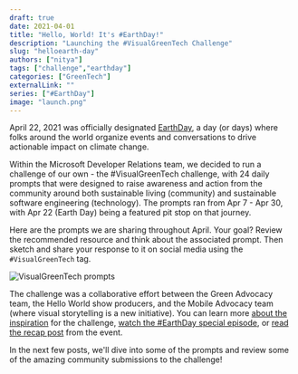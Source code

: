 ```yaml
--- 
draft: true
date: 2021-04-01
title: "Hello, World! It's #EarthDay!"
description: "Launching the #VisualGreenTech Challenge"
slug: "helloearth-day"
authors: ["nitya"]
tags: ["challenge","earthday"]
categories: ["GreenTech"]
externalLink: ""
series: ["#EarthDay"]
image: "launch.png"
---
```


April 22, 2021 was officially designated [EarthDay](https://www.earthday.org/earth-day-2021/), a day (or days) where folks around the world organize events and conversations to drive actionable impact on climate change.

Within the Microsoft Developer Relations team, we decided to run a challenge of our own - the #VisualGreenTech challenge, with 24 daily prompts that were designed to raise awareness and action from the community around both sustainable living (community) and sustainable software engineering (technology). The prompts ran from Apr 7 - Apr 30, with Apr 22 (Earth Day) being a featured pit stop on that journey.

Here are the prompts we are sharing throughout April. Your goal? Review the recommended resource and think about the associated prompt. Then sketch and share your response to it on social media using the `#VisualGreenTech` tag.

![VisualGreenTech prompts](/images/prompts.jpeg)

The challenge was a collaborative effort between the Green Advocacy team, the Hello World show producers, and the Mobile Advocacy team (where visual storytelling is a new initiative). You can learn more [about the inspiration](/about) for the challenge, [watch the #EarthDay special episode](https://channel9.msdn.com/Shows/Hello-World/Hello-World-April-22-2021-Special-Hello-Earth?WT.mc_id=mobile-24661-ninarasi), or [read the recap post](https://dev.to/azure/hello-world-hello-earth-1f8l) from the event.

In the next few posts, we'll dive into some of the prompts and review some of the amazing community submissions to the challenge!
